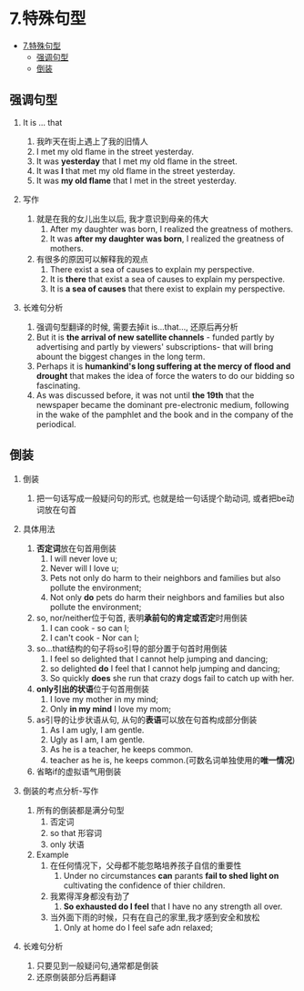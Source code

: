 # 7.特殊句型

- [7.特殊句型](#7特殊句型)
  - [强调句型](#强调句型)
  - [倒装](#倒装)

## 强调句型

1. It is ... that
   1. 我昨天在街上遇上了我的旧情人
   2. I met my old flame in the street yesterday.
   3. It was **yesterday** that I met my old flame in the street.
   4. It was **I** that met my old flame in the street yesterday.
   5. It was **my old flame** that I met in the street yesterday.

2. 写作
   1. 就是在我的女儿出生以后, 我才意识到母亲的伟大
      1. After my daughter was born, I realized the greatness of mothers.
      2. It was **after my daughter was born**, I realized the greatness of mothers.
   2. 有很多的原因可以解释我的观点
      1. There exist a sea of causes to explain my perspective.
      1. It is **there** that exist a sea of causes to explain my perspective.
      1. It is **a sea of causes** that there exist to explain my perspective.

3. 长难句分析
   1. 强调句型翻译的时候, 需要去掉it is...that..., 还原后再分析
   2. But it is **the arrival of new satellite channels** - funded partly by advertising and partly by viewers' subscriptions- that will bring abount the biggest changes in the long term.
   3. Perhaps it is **humankind's long suffering at the mercy of flood and drought** that makes the idea of force the waters to do our bidding so fascinating.
   4. As was discussed before, it was not until **the 19th** that the newspaper became the dominant pre-electronic medium, following in the wake of the pamphlet and the book and in the company of the periodical.

## 倒装

1. 倒装
   1. 把一句话写成一般疑问句的形式, 也就是给一句话提个助动词, 或者把be动词放在句首

2. 具体用法
   1. **否定词**放在句首用倒装
      1. I will never love u;
      2. Never will I love u;
      3. Pets not only do harm to their neighbors and families but also pollute the environment;
      4. Not only **do** pets do harm their neighbors and families but also pollute the environment;
   2. so, nor/neither位于句首, 表明**承前句的肯定或否定**时用倒装
      1. I can cook - so can I;
      2. I can't cook - Nor can I;
   3. so...that结构的句子将so引导的部分置于句首时用倒装
      1. I feel so delighted that I cannot help jumping and dancing;
      2. so delighted **do** I feel that I cannot help jumping and dancing;
      3. So quickly **does** she run that crazy dogs fail to catch up with her.
   4. **only引出的状语**位于句首用倒装
      1. I love my mother in my mind;
      2. Only **in my mind** I love my mom;
   5. as引导的让步状语从句, 从句的**表语**可以放在句首构成部分倒装
      1. As I am ugly, I am gentle.
      2. Ugly as I am, I am gentle.
      3. As he is a teacher, he keeps common.
      4. teacher as he is, he keeps common.(可数名词单独使用的**唯一情况**)
   6. 省略if的虚拟语气用倒装

3. 倒装的考点分析-写作
   1. 所有的倒装都是满分句型
      1. 否定词
      2. so that 形容词
      3. only 状语
   2. Example
      1. 在任何情况下，父母都不能忽略培养孩子自信的重要性
         1. Under no circumstances **can** parants **fail to shed light on** cultivating the confidence of thier children.
      2. 我累得浑身都没有劲了
         1. **So exhausted do I feel** that I have no any strength all over.
      3. 当外面下雨的时候，只有在自己的家里,我才感到安全和放松
         1. Only at home do I feel safe adn relaxed;

4. 长难句分析
   1. 只要见到一般疑问句,通常都是倒装
   2. 还原倒装部分后再翻译
